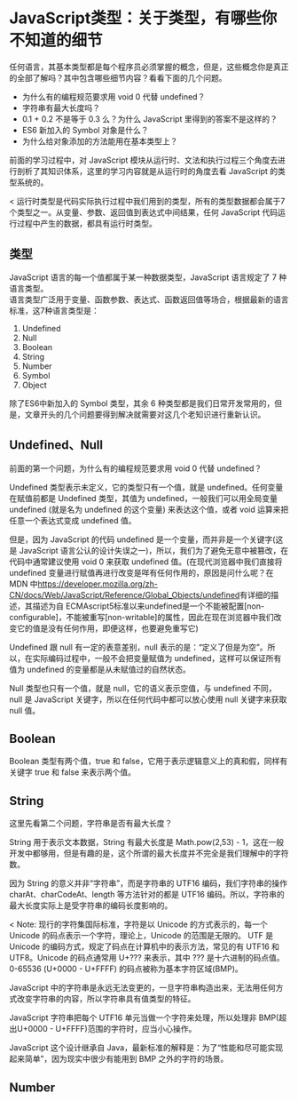 # JavaScript类型：关于类型，有哪些你不知道的细节

任何语言，其基本类型都是每个程序员必须掌握的概念，但是，这些概念你是真正的全部了解吗？其中包含哪些细节内容？看看下面的几个问题。

- 为什么有的编程规范要求用 void 0 代替 undefined？
- 字符串有最大长度吗？
- 0.1 + 0.2 不是等于 0.3 么？为什么 JavaScript 里得到的答案不是这样的？
- ES6 新加入的 Symbol 对象是什么？
- 为什么给对象添加的方法能用在基本类型上？

前面的学习过程中，对 JavaScript 模块从运行时、文法和执行过程三个角度去进行剖析了其知识体系，这里的学习内容就是从运行时的角度去看 JavaScript 的类型系统的。  

< 运行时类型是代码实际执行过程中我们用到的类型，所有的类型数据都会属于7个类型之一。从变量、参数、返回值到表达式中间结果，任何 JavaScript 代码运行过程中产生的数据，都具有运行时类型。

## 类型

JavaScript 语言的每一个值都属于某一种数据类型，JavaScript 语言规定了 7 种语言类型。  
语言类型广泛用于变量、函数参数、表达式、函数返回值等场合，根据最新的语言标准，这7种语言类型是：

1. Undefined
2. Null
3. Boolean
4. String
5. Number
6. Symbol
7. Object

除了ES6中新加入的 Symbol 类型，其余 6 种类型都是我们日常开发常用的，但是，文章开头的几个问题要得到解决就需要对这几个老知识进行重新认识。

## Undefined、Null

前面的第一个问题，为什么有的编程规范要求用 void 0 代替 undefined？  
  
Undefined 类型表示未定义，它的类型只有一个值，就是 undefined。任何变量在赋值前都是 Undefined 类型，其值为 undefined，一般我们可以用全局变量 undefined (就是名为 undefined 的这个变量) 来表达这个值，或者 void 运算来把任意一个表达式变成 undefined 值。  
  
但是，因为 JavaScript 的代码 undefined 是一个变量，而并非是一个关键字(这是 JavaScript 语言公认的设计失误之一)，所以，我们为了避免无意中被篡改，在代码中通常建议使用 void 0 来获取 undefined 值。(在现代浏览器中我们直接将 undefined 变量进行赋值再进行改变是咩有任何作用的，原因是问什么呢？在 MDN 中<https://developer.mozilla.org/zh-CN/docs/Web/JavaScript/Reference/Global_Objects/undefined>有详细的描述，其描述为自 ECMAscript5标准以来undefined是一个不能被配置[non-configurable]，不能被重写[non-writable]的属性，因此在现在浏览器中我们改变它的值是没有任何作用，即便这样，也要避免重写它)  
  
Undefined 跟 null 有一定的表意差别，null 表示的是：“定义了但是为空”。所以，在实际编码过程中，一般不会把变量赋值为 undefined，这样可以保证所有值为 undefined 的变量都是从未赋值过的自然状态。  
  
Null 类型也只有一个值，就是 null，它的语义表示空值，与 undefined 不同，null 是 JavaScript 关键字，所以在任何代码中都可以放心使用 null 关键字来获取 null 值。

## Boolean

Boolean 类型有两个值，true 和 false，它用于表示逻辑意义上的真和假，同样有关键字 true 和 false 来表示两个值。

## String

这里先看第二个问题，字符串是否有最大长度？  
  
String 用于表示文本数据，String 有最大长度是 Math.pow(2,53) - 1，这在一般开发中都够用，但是有趣的是，这个所谓的最大长度并不完全是我们理解中的字符数。  
  
因为 String 的意义并非“字符串”，而是字符串的 UTF16 编码，我们字符串的操作 charAt、charCodeAt、length 等方法针对的都是 UTF16 编码。所以，字符串的最大长度实际上是受字符串的编码长度影响的。

< Note: 现行的字符集国际标准，字符是以 Unicode 的方式表示的，每一个 Unicode 的码点表示一个字符，理论上，Unicode 的范围是无限的。 UTF 是 Unicode 的编码方式，规定了码点在计算机中的表示方法，常见的有 UTF16 和 UTF8。Unicode 的码点通常用 U+??? 来表示，其中 ??? 是十六进制的码点值。0-65536 (U+0000 - U+FFFF) 的码点被称为基本字符区域(BMP)。
  
JavaScript 中的字符串是永远无法变更的，一旦字符串构造出来，无法用任何方式改变字符串的内容，所以字符串具有值类型的特征。  
  
JavaScript 字符串把每个 UTF16 单元当做一个字符来处理，所以处理非 BMP(超出U+0000 - U+FFFF)范围的字符时，应当小心操作。  
  
JavaScript 这个设计继承自 Java，最新标准的解释是：为了“性能和尽可能实现起来简单”，因为现实中很少有能用到 BMP 之外的字符的场景。

## Number